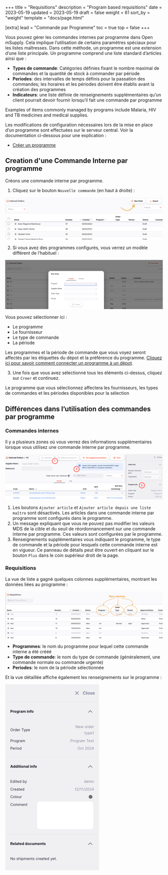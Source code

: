 +++
title = "Requisitions"
description = "Program based requisitions"
date = 2023-05-19
updated = 2023-05-19
draft = false
weight = 61
sort_by = "weight"
template = "docs/page.html"

[extra]
lead = "Commande par Programme"
toc = true
top = false
+++

Vous pouvez gérer les commandes internes par programme dans Open mSupply. Cela implique l’utilisation de certains paramètres spéciaux pour les listes maîtresses. Dans cette méthode, un programme est une extension d’une liste principale. Un programme comprend une liste standard d’articles ainsi que :

- **Types de commande**: Catégories définies fixant le nombre maximal de commandes et la quantité de stock à commander par période
- **Periodes**: des intervalles de temps définis pour la passation des commandes; les horaires et les périodes doivent être établis avant la création des programmes
- **Indicateurs**: une liste définie de renseignements supplémentaires qu’un client pourrait devoir fournir lorsqu’il fait une commande par programme

Examples of items commonly managed by programs include Malaria, HIV and TB medicines and medical supplies.

Les modifications de configuration nécessaires lors de la mise en place d’un programme sont effectuées sur le serveur central. Voir la documentation ci-dessous pour une explication :

- [Créer un programme](https://docs.msupply.org.nz/items:programs#creating_a_program)

## Creation d'une Commande Interne par programme

Créons une commande interne par programme.

1. Cliquez sur le bouton `Nouvelle commande` (en haut à droite) :

![Internal Order: Nouvelle commande](images/intord_newreqbutton.png)

2. Si vous avez des programmes configurés, vous verrez un modèle différent de l’habituel :

![Internal Order: new program order](images/new_internal_order.png)

Vous pouvez sélectionner ici :

- Le programme
- Le fournisseur
- Le type de commande
- La période

Les programmes et la période de commande que vous voyez seront affectés par les étiquettes du dépot et la préférence du programme. [Cliquez ici pour savoir comment connecter un programme à un dépot](https://docs.msupply.org.nz/items:programs#connecting_a_program_to_a_store).

3. Une fois que vous avez sélectionné tous les éléments ci-dessus, cliquez sur `Creer` et continuez.

<div class="Remarque">Le programme que vous sélectionnez affectera les fournisseurs, les types de commandes et les périodes disponibles pour la sélection</div>

## Différences dans l’utilisation des commandes par programme

### Commandes internes

Il y a plusieurs zones où vous verrez des informations supplémentaires lorsque vous utilisez une commande interne par programme.

![Internal Order: program order](images/internal_order_detail.png)

1. Les boutons `Ajouter article` et `Ajouter article depuis une liste maître` sont désactivés. Les articles dans une commande interne par programme sont configurés dans le programme.
2. Un message expliquant que vous ne pouvez pas modifier les valeurs MDS de la cible et du seuil de réordonnancement sur une commande interne par programme. Ces valeurs sont configurées par le programme.
3. Renseignements supplémentaires vous indiquant le programme, le type de commande et la période pour lesquels cette commande interne est en vigueur. Ce panneau de détails peut être ouvert en cliquant sur le bouton `Plus` dans le coin supérieur droit de la page.

### Requisitions

La vue de liste a gagné quelques colonnes supplémentaires, montrant les données liées au programme :

![Requisition: list](images/requisition-list.png)

- **Programmes**: le nom du programme pour lequel cette commande interne a été crééé
- **Type de commande**: le nom du type de commande (généralement, une commande normale ou commande urgente)
- **Periodes**: le nom de la période sélectionnée

Et la vue détaillée affiche également les renseignements sur le programme :

![Requisition: detail](images/requisition-detail.png)
